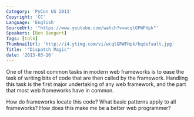 ```yaml
---
Category: 'PyCon US 2013'
Copyright: 'CC'
Language: 'English'
SourceUrl: '"https://www.youtube.com/watch?v=wcqlGPWFHpk"'
Speakers: [Ben Bangert]
Tags: [talk]
ThumbnailUrl: 'http://i4.ytimg.com/vi/wcqlGPWFHpk/hqdefault.jpg'
Title: '"Dispatch Magic"'
date: '2013-03-16'
---
```

One of the most common tasks in modern web frameworks is to ease the task of writing bits of code that are then called by the framework. Handling this task is the first major undertaking of any web framework, and the part that most web frameworks have in common.

How do frameworks locate this code? 
What basic patterns apply to all frameworks?
How does this make me be a better web programmer?